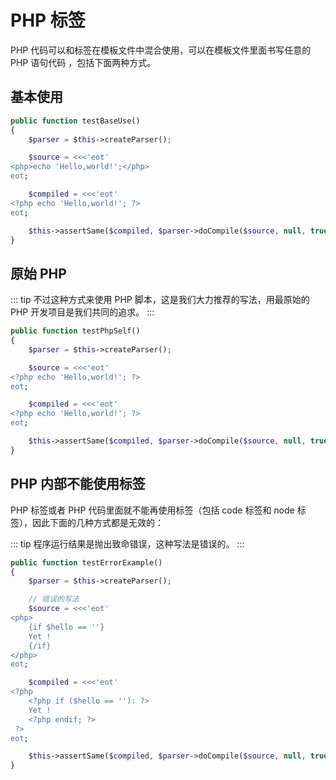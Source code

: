 # PHP 标签

PHP 代码可以和标签在模板文件中混合使用，可以在模板文件里面书写任意的 PHP 语句代码 ，包括下面两种方式。

## 基本使用



``` php
public function testBaseUse()
{
    $parser = $this->createParser();

    $source = <<<'eot'
<php>echo 'Hello,world!';</php>
eot;

    $compiled = <<<'eot'
<?php echo 'Hello,world!'; ?>
eot;

    $this->assertSame($compiled, $parser->doCompile($source, null, true));
}
```
    
## 原始 PHP


::: tip
不过这种方式来使用 PHP 脚本，这是我们大力推荐的写法，用最原始的 PHP 开发项目是我们共同的追求。
:::
    
``` php
public function testPhpSelf()
{
    $parser = $this->createParser();

    $source = <<<'eot'
<?php echo 'Hello,world!'; ?>
eot;

    $compiled = <<<'eot'
<?php echo 'Hello,world!'; ?>
eot;

    $this->assertSame($compiled, $parser->doCompile($source, null, true));
}
```
    
## PHP 内部不能使用标签

PHP 标签或者 PHP 代码里面就不能再使用标签（包括 code 标签和 node 标签），因此下面的几种方式都是无效的：

::: tip
程序运行结果是抛出致命错误，这种写法是错误的。
:::
    
``` php
public function testErrorExample()
{
    $parser = $this->createParser();

    // 错误的写法
    $source = <<<'eot'
<php>
    {if $hello == ''}
    Yet !
    {/if}
</php>
eot;

    $compiled = <<<'eot'
<?php 
    <?php if ($hello == ''): ?>
    Yet !
    <?php endif; ?>
 ?>
eot;

    $this->assertSame($compiled, $parser->doCompile($source, null, true));
}
```